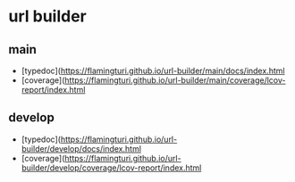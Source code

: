 # url builder

## main

- [typedoc](https://flamingturi.github.io/url-builder/main/docs/index.html
- [coverage](https://flamingturi.github.io/url-builder/main/coverage/lcov-report/index.html

## develop

- [typedoc](https://flamingturi.github.io/url-builder/develop/docs/index.html
- [coverage](https://flamingturi.github.io/url-builder/develop/coverage/lcov-report/index.html
